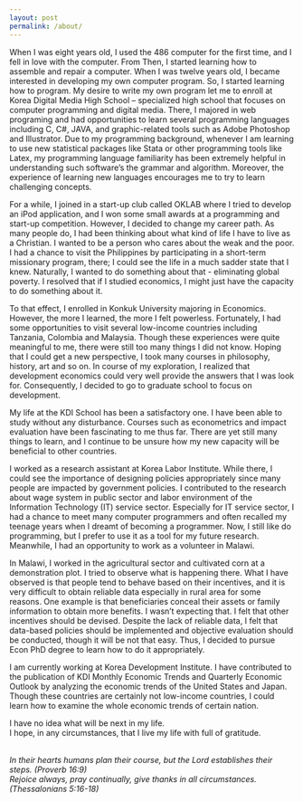 ```yaml
---
layout: post
permalink: /about/
---
```


When I was eight years old, I used the 486 computer for the first time, and I fell in love with the computer. From Then, I started learning how to assemble and repair a computer.  When I was twelve years old, I became interested in developing my own computer program. So, I started learning how to program.  My desire to write my own program let me to enroll at Korea Digital Media High School – specialized high school that focuses on computer programming and digital media. There, I majored in web programing and had opportunities to learn several programming languages including C, C#, JAVA, and graphic-related tools such as Adobe Photoshop and Illustrator. Due to my programming background, whenever I am learning to use new statistical packages like Stata or other programming tools like Latex, my programming language familiarity  has been extremely helpful in understanding such software’s the grammar and algorithm. Moreover, the experience of learning new languages encourages me to try to learn challenging concepts. <br>


For a while, I joined in a start-up club called OKLAB where I tried to develop an iPod application, and I won some small awards at a programming and start-up competition. However, I decided to change my career path. As many people do, I had been thinking about what kind of life I have to live as a Christian. I wanted to be a person who cares about the weak and the poor. I had a chance to visit the Philippines by participating in a short-term missionary program, there; I could see the life in a much sadder state that I knew.  Naturally, I wanted to do something about that - eliminating global poverty. I resolved that if I studied economics, I might just have the capacity to do something about it.<br>


To that effect, I enrolled in Konkuk University majoring in Economics. However, the more I learned, the more I felt powerless. Fortunately, I had some opportunities to visit several low-income countries including Tanzania, Colombia and Malaysia. Though these experiences were quite meaningful to me, there were still too many things I did not know. Hoping that I could get a new perspective, I took many courses in philosophy, history, art and so on. In course of my exploration, I realized that development economics could very well provide the answers that I was look for. Consequently, I decided to go to graduate school to focus on development. <br>


My life at the KDI School has been a satisfactory one. I have been able to study without any disturbance.  Courses such as econometrics and impact evaluation have been fascinating to me thus far.  There are yet still many things to learn, and I continue to be unsure how my new capacity will be beneficial to other countries.<br>


I worked as a research assistant at Korea Labor Institute. While there, I could see the importance of designing policies appropriately since many people are impacted by government policies. I contributed to the research about wage system in public sector and labor environment of the Information Technology (IT) service sector. Especially for IT service sector, I had a chance to meet many computer programmers and often recalled my teenage years when I dreamt of becoming a programmer. Now, I still like do programming, but I prefer to use it as a tool for my future research. Meanwhile, I had an opportunity to work as a volunteer in Malawi. <br>


In Malawi, I worked in the agricultural sector and cultivated corn at a demonstration plot. I tried to observe what is happening there. What I have observed is that people tend to behave based on their incentives, and it is very difficult to obtain reliable data especially in rural area for some reasons. One example is that beneficiaries conceal their assets or family information to obtain more benefits. I wasn’t expecting that. I felt that other incentives should be devised. Despite the lack of reliable data, I felt that data-based policies should be implemented and objective evaluation should be conducted, though it will be not that easy. Thus, I decided to pursue Econ PhD degree to learn how to do it appropriately. <br>


I am currently working at Korea Development Institute. I have contributed to the publication of KDI Monthly Economic Trends and Quarterly Economic Outlook by analyzing the economic trends of the United States and Japan. Though these countries are certainly not low-income countries, I could learn how to examine the whole economic trends of certain nation. <br>


I have no idea what will be next in my life. <br>
I hope, in any circumstances, that I live my life with full of gratitude. <br><br>


*In their hearts humans plan their course, but the Lord establishes their steps. (Proverb 16:9)* <br>
*Rejoice always, pray continually, give thanks in all circumstances. (Thessalonians 5:16-18)*<br>
